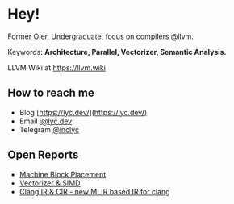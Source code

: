 # Hey!

Former OIer, Undergraduate, focus on compilers @llvm.

Keywords: **Architecture, Parallel, Vectorizer, Semantic Analysis.**

LLVM Wiki at https://llvm.wiki

## How to reach me

- Blog [https://lyc.dev/](https://lyc.dev/)
- Email [i@lyc.dev](mailto:i@lyc.dev)
- Telegram [@inclyc](https://t.me/inclyc)

## Open Reports

- [Machine Block Placement](https://github.com/inclyc/MachineBlockPlacement)
- [Vectorizer & SIMD](https://github.com/inclyc/talk-vectorizer)
- [Clang IR & CIR - new MLIR based IR for clang](https://github.com/inclyc/talk-cir)
